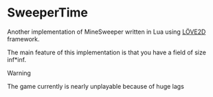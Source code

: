 # SweeperTime
Another implementation of MineSweeper written in Lua using [LÖVE2D](https://love2d.org) framework.

The main feature of this implementation is that you have a field of size inf*inf.

> [!WARNING]
> The game currently is nearly unplayable because of huge lags
